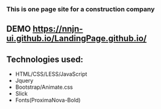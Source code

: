### This is one page site for a construction company
 
## DEMO https://nnjn-ui.github.io/LandingPage.github.io/

## Technologies used:
 - HTML/CSS/LESS/JavaScript
 - Jquery
 - Bootstrap/Animate.css
 - Slick
 - Fonts(ProximaNova-Bold)
 
